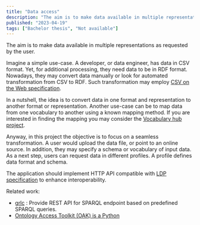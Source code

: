 ```yaml
---
title: "Data access"
description: "The aim is to make data available in multiple representations as requested by the user."
published: "2023-04-19"
tags: ["Bachelor thesis", "Not available"]
---
```

The aim is to make data available in multiple representations as requested by the user.

Imagine a simple use-case.
A developer, or data engineer, has data in CSV format.
Yet, for additional processing, they need data to be in RDF format.
Nowadays, they may convert data manually or look for automated transformation from CSV to RDF.
Such transformation may employ [CSV on the Web specification](https://www.w3.org/TR/tabular-data-primer/).

In a nutshell, the idea is to convert data in one format and representation to another format or representation.
Another use-case can be to map data from one vocabulary to another using a known mapping method.
If you are interested in finding the mapping you may consider the [Vocabulary hub project](../2023-02-01-vocabulary-hub).

Anyway, in this project the objective is to focus on a seamless transformation.
A user would upload the data file, or point to an online source.
In addition, they may specify a schema or vocabulary of input data.
As a next step, users can request data in different profiles.
A profile defines data format and schema.

The application should implement HTTP API compatible with [LDP specification](https://www.w3.org/TR/ldp/) to enhance interoperability.

Related work:
* [grlc](https://github.com/CLARIAH/grlc) : Provide REST API for SPARQL endpoint based on predefined SPARQL queries.
* [Ontology Access Toolkit (OAK) is a Python](https://incatools.github.io/ontology-access-kit/introduction.html)
